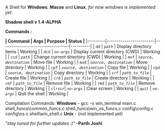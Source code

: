 A Shell for **Windows**, **Macos** and **Linux**. *for now windows is implemented yet*.

**Shadow shell v 1.4-ALPHA**

**Commands :**

**| Command | Args                   | Purpose                          | Status   |**
|---------|------------------------|----------------------------------|----------|
| `dd`    | *`path`*                 | Display directory items          | Working  |
| `dcd`   | *`no-args`*              | Display current directory (CWD)  | Working  |
| `ccd`   | *`path`*                 | Change current directory (CWD)   | Working  |
| `mvf`   | *`source, destination`*  | Move file                        | Working  |
| `mvd`   | *`source, destination`*  | Move directory                   | Working  |
| `cpf`   | *`source, destination`*  | Copy file                        | Working  |
| `cpd`   | *`source, destination`*  | Copy directory                   | Working  |
| `crf`   | *`path_to_file`*         | Create file                      | Working  |
| `crd`   | *`path_to_file`*         | Create directory                 | Working  |
| `rmf`   | *`path_to_file`*         | Remove file                      | Working  |
| `rmd`   | *`path_to_file`*         | Remove directory                 | Working  |
| `clrscr`| *`no-args`*              | Clear screen                     | Working  |
| `quit`  | *`no-args`*              | Quit the shell                   | Working  |


Compilation Commands:
**Windows** -  gcc -o win_terminal main.c shell_funcs\common_funcs.c shell_funcs\win_os_funcs.c config\config.c config\os.c shell\win_shell.c
**Unix**    -  (not implemented yet)

*"stay tuned for further updates :)"*
**-Parth Joshi**

